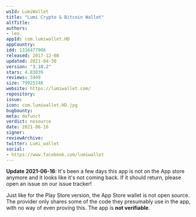 ```yaml
---
wsId: LumiWallet
title: "Lumi Crypto & Bitcoin Wallet"
altTitle: 
authors:
- leo
appId: com.lumiwallet.HD
appCountry: 
idd: 1316477906
released: 2017-12-08
updated: 2021-04-30
version: "3.10.2"
stars: 4.83039
reviews: 3449
size: 79925248
website: https://lumiwallet.com/
repository: 
issue: 
icon: com.lumiwallet.HD.jpg
bugbounty: 
meta: defunct
verdict: nosource
date: 2021-06-16
signer: 
reviewArchive:
twitter: Lumi_wallet
social:
- https://www.facebook.com/lumiwallet
---
```


**Update 2021-06-16**: It's been a few days this app is not on the App store
anymore and it looks like it's not coming back. If it should return, please open
an issue on our issue tracker!

Just like for the Play Store version, the App Store wallet is not open source.
The provider only shares some of the code they presumably use in the app, with
no way of even proving this. The app is **not verifiable**.
